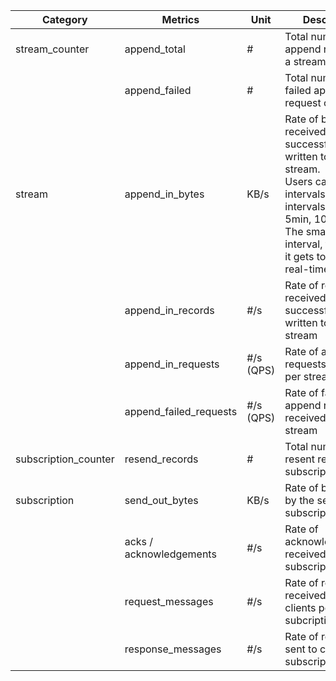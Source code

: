 <table>
<thead>
  <tr>
    <th>Category<br></th>
    <th>Metrics<br></th>
    <th>Unit<br></th>
    <th>Description<br></th>
    <th> <br></th>
  </tr>
</thead>
<tbody>
  <tr>
    <td>stream_counter</td>
    <td> append_total<br></td>
    <td>#<br></td>
    <td>Total number of append requests of a stream<br></td>
    <td></td>
  </tr>
  <tr>
    <td></td>
    <td>append_failed</td>
    <td>#<br></td>
    <td>Total number of failed append request of a stream</td>
    <td></td>
  </tr>
  <tr>
    <td>stream</td>
    <td>append_in_bytes</td>
    <td>KB/s<br></td>
    <td>Rate of bytes received and successfully written to the stream.<br>Users can specify intervals, default intervals [1min, 5min, 10min]<br>The smaller the interval, the closer it gets to the rate in real-time.<br></td>
    <td></td>
  </tr>
  <tr>
    <td></td>
    <td>append_in_records</td>
    <td>#/s <br></td>
    <td>Rate of records received and successfully written to the stream</td>
    <td></td>
  </tr>
  <tr>
    <td></td>
    <td>append_in_requests</td>
    <td>#/s (QPS)</td>
    <td>Rate of append requests received per stream<br></td>
    <td></td>
  </tr>
  <tr>
    <td></td>
    <td>append_failed_requests</td>
    <td>#/s (QPS)</td>
    <td>Rate of failed append requests received per stream</td>
    <td></td>
  </tr>
  <tr>
    <td>subscription_counter</td>
    <td>resend_records</td>
    <td>#</td>
    <td>Total number of resent records per subscription</td>
    <td></td>
  </tr>
  <tr>
    <td>subscription</td>
    <td>send_out_bytes</td>
    <td>KB/s</td>
    <td>Rate of bytes sent by the server per subscription</td>
    <td></td>
  </tr>
  <tr>
    <td></td>
    <td>acks / acknowledgements<br></td>
    <td>#/s</td>
    <td>Rate of acknowledgements received per subscription</td>
    <td></td>
  </tr>
  <tr>
    <td></td>
    <td>request_messages</td>
    <td>#/s</td>
    <td>Rate of requests received from clients per subcription<br></td>
    <td></td>
  </tr>
  <tr>
    <td></td>
    <td>response_messages</td>
    <td>#/s</td>
    <td>Rate of response sent to clients per subscription</td>
    <td></td>
  </tr>
</tbody>
</table>
